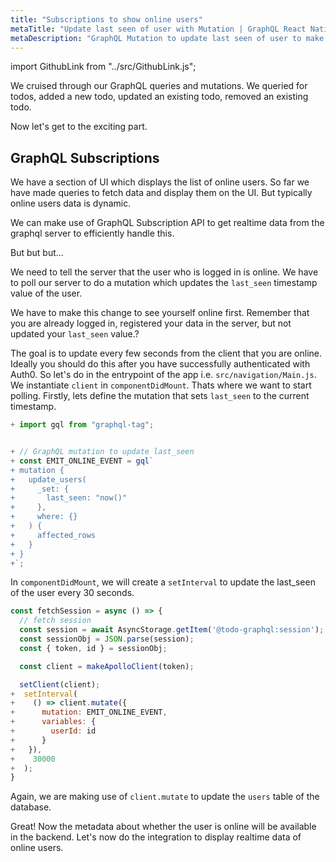 ```yaml
---
title: "Subscriptions to show online users"
metaTitle: "Update last seen of user with Mutation | GraphQL React Native Apollo Tutorial"
metaDescription: "GraphQL Mutation to update last seen of user to make them available online. Use setInterval to trigger mutation every few seconds "
---
```


import GithubLink from "../src/GithubLink.js";

We cruised through our GraphQL queries and mutations. We queried for todos, added a new todo, updated an existing todo, removed an existing todo.

Now let's get to the exciting part.

GraphQL Subscriptions
---------------------

We have a section of UI which displays the list of online users. So far we have made queries to fetch data and display them on the UI. But typically online users data is dynamic.

We can make use of GraphQL Subscription API to get realtime data from the graphql server to efficiently handle this.

But but but...

We need to tell the server that the user who is logged in is online. We have to poll our server to do a mutation which updates the `last_seen` timestamp value of the user.

We have to make this change to see yourself online first. Remember that you are already logged in, registered your data in the server, but not updated your `last_seen` value.?

The goal is to update every few seconds from the client that you are online. Ideally you should do this after you have successfully authenticated with Auth0. So let's do in the entrypoint of the app i.e. `src/navigation/Main.js`. We instantiate `client` in `componentDidMount`. Thats where we want to start polling. Firstly, lets define the mutation that sets `last_seen` to the current timestamp.

<GithubLink link="https://github.com/hasura/learn-graphql/blob/master/tutorials/mobile/react-native-apollo/app-final/src/navigation/Main.js" text="Main.js"/>

```javascript
+ import gql from "graphql-tag";


+ // GraphQL mutation to update last_seen
+ const EMIT_ONLINE_EVENT = gql`
+ mutation {
+   update_users(
+     _set: {
+       last_seen: "now()"
+     },
+     where: {}
+   ) {
+     affected_rows
+   }
+ }
+`;
```


In `componentDidMount`, we will create a `setInterval` to update the last_seen of the user every 30 seconds.



```javascript
const fetchSession = async () => {
  // fetch session
  const session = await AsyncStorage.getItem('@todo-graphql:session');
  const sessionObj = JSON.parse(session);
  const { token, id } = sessionObj;

  const client = makeApolloClient(token);

  setClient(client);
+  setInterval(
+    () => client.mutate({
+      mutation: EMIT_ONLINE_EVENT,
+      variables: {
+        userId: id
+      }
+   }),
+    30000
+  );
}
```

Again, we are making use of `client.mutate` to update the `users` table of the database.

Great! Now the metadata about whether the user is online will be available in the backend. Let's now do the integration to display realtime data of online users.
